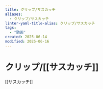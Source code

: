 ```yaml
---
title: クリップ/サスカッチ
aliases:
  - クリップ/サスカッチ
linter-yaml-title-alias: クリップ/サスカッチ
tags:
  - "動画"
created: 2025-06-14
modified: 2025-06-16
---
```


# クリップ/[[サスカッチ]]

[[サスカッチ]]

